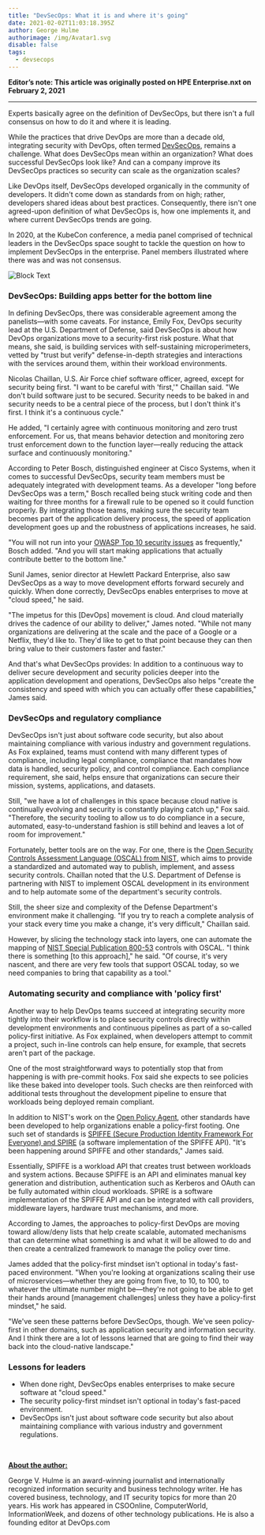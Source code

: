 ```yaml
---
title: "DevSecOps: What it is and where it's going"
date: 2021-02-02T11:03:18.395Z
author: George Hulme
authorimage: /img/Avatar1.svg
disable: false
tags:
  - devsecops
---
```

**Editor’s note: This article was originally posted on HPE Enterprise.nxt on February 2, 2021** 

- - -

Experts basically agree on the definition of DevSecOps, but there isn't a full consensus on how to do it and where it is leading. 

While the practices that drive DevOps are more than a decade old, integrating security with DevOps, often termed [DevSecOps](https://resources.whitesourcesoftware.com/blog-whitesource/devsecops), remains a challenge. What does DevSecOps mean within an organization? What does successful DevSecOps look like? And can a company improve its DevSecOps practices so security can scale as the organization scales? 

Like DevOps itself, DevSecOps developed organically in the community of developers. It didn't come down as standards from on high; rather, developers shared ideas about best practices. Consequently, there isn't one agreed-upon definition of what DevSecOps is, how one implements it, and where current DevSecOps trends are going. 

In 2020, at the KubeCon conference, a media panel comprised of technical leaders in the DevSecOps space sought to tackle the question on how to implement DevSecOps in the enterprise. Panel members illustrated where there was and was not consensus. 

![Block Text](/img/devsecops_-what-it-is-and-where-it-s-going.png "Block text")

### DevSecOps: Building apps better for the bottom line

In defining DevSecOps, there was considerable agreement among the panelists—with some caveats. For instance, Emily Fox, DevOps security lead at the U.S. Department of Defense, said DevSecOps is about how DevOps organizations move to a security-first risk posture. What that means, she said, is building services with self-sustaining microperimeters, vetted by "trust but verify" defense-in-depth strategies and interactions with the services around them, within their workload environments.

Nicolas Chaillan, U.S. Air Force chief software officer, agreed, except for security being first. "I want to be careful with 'first,'" Chaillan said. "We don't build software just to be secured. Security needs to be baked in and security needs to be a central piece of the process, but I don't think it's first. I think it's a continuous cycle."

He added, "I certainly agree with continuous monitoring and zero trust enforcement. For us, that means behavior detection and monitoring zero trust enforcement down to the function layer—really reducing the attack surface and continuously monitoring."

According to Peter Bosch, distinguished engineer at Cisco Systems, when it comes to successful DevSecOps, security team members must be adequately integrated with development teams. As a developer "long before DevSecOps was a term," Bosch recalled being stuck writing code and then waiting for three months for a firewall rule to be opened so it could function properly. By integrating those teams, making sure the security team becomes part of the application delivery process, the speed of application development goes up and the robustness of applications increases, he said.

"You will not run into your [OWASP Top 10 security issues](https://owasp.org/www-project-top-ten/) as frequently," Bosch added. "And you will start making applications that actually contribute better to the bottom line."

Sunil James, senior director at Hewlett Packard Enterprise, also saw DevSecOps as a way to move development efforts forward securely and quickly. When done correctly, DevSecOps enables enterprises to move at "cloud speed," he said.

"The impetus for this [DevOps] movement is cloud. And cloud materially drives the cadence of our ability to deliver," James noted. "While not many organizations are delivering at the scale and the pace of a Google or a Netflix, they'd like to. They'd like to get to that point because they can then bring value to their customers faster and faster."

And that's what DevSecOps provides: In addition to a continuous way to deliver secure development and security policies deeper into the application development and operations, DevSecOps also helps "create the consistency and speed with which you can actually offer these capabilities," James said.

### DevSecOps and regulatory compliance

DevSecOps isn't just about software code security, but also about maintaining compliance with various industry and government regulations. As Fox explained, teams must contend with many different types of compliance, including legal compliance, compliance that mandates how data is handled, security policy, and control compliance. Each compliance requirement, she said, helps ensure that organizations can secure their mission, systems, applications, and datasets.

Still, "we have a lot of challenges in this space because cloud native is continually evolving and security is constantly playing catch up," Fox said. "Therefore, the security tooling to allow us to do compliance in a secure, automated, easy-to-understand fashion is still behind and leaves a lot of room for improvement."

Fortunately, better tools are on the way. For one, there is the [Open Security Controls Assessment Language (OSCAL) from NIST](https://pages.nist.gov/OSCAL/), which aims to provide a standardized and automated way to publish, implement, and assess security controls. Chaillan noted that the U.S. Department of Defense is partnering with NIST to implement OSCAL development in its environment and to help automate some of the department's security controls.

Still, the sheer size and complexity of the Defense Department's environment make it challenging. "If you try to reach a complete analysis of your stack every time you make a change, it's very difficult," Chaillan said.

However, by slicing the technology stack into layers, one can automate the mapping of [NIST Special Publication 800-53](https://nvd.nist.gov/800-53) controls with OSCAL. "I think there is something [to this approach]," he said. "Of course, it's very nascent, and there are very few tools that support OSCAL today, so we need companies to bring that capability as a tool."

### Automating security and compliance with 'policy first'

Another way to help DevOps teams succeed at integrating security more tightly into their workflow is to place security controls directly within development environments and continuous pipelines as part of a so-called policy-first initiative. As Fox explained, when developers attempt to commit a project, such in-line controls can help ensure, for example, that secrets aren't part of the package.

One of the most straightforward ways to potentially stop that from happening is with pre-commit hooks. Fox said she expects to see policies like these baked into developer tools. Such checks are then reinforced with additional tests throughout the development pipeline to ensure that workloads being deployed remain compliant.

In addition to NIST's work on the [Open Policy Agent](https://www.openpolicyagent.org/), other standards have been developed to help organizations enable a policy-first footing. One such set of standards is [SPIFFE (Secure Production Identity Framework For Everyone) and SPIRE](https://developer.hpe.com/platform/spiffe-and-spire-projects/home) (a software implementation of the SPIFFE API). "It's been happening around SPIFFE and other standards," James said.

Essentially, SPIFFE is a workload API that creates trust between workloads and system actions. Because SPIFFE is an API and eliminates manual key generation and distribution, authentication such as Kerberos and OAuth can be fully automated within cloud workloads. SPIRE is a software implementation of the SPIFFE API and can be integrated with call providers, middleware layers, hardware trust mechanisms, and more.

According to James, the approaches to policy-first DevOps are moving toward allow/deny lists that help create scalable, automated mechanisms that can determine what something is and what it will be allowed to do and then create a centralized framework to manage the policy over time.

James added that the policy-first mindset isn't optional in today's fast-paced environment. "When you're looking at organizations scaling their use of microservices—whether they are going from five, to 10, to 100, to whatever the ultimate number might be—they're not going to be able to get their hands around [management challenges] unless they have a policy-first mindset," he said.

"We've seen these patterns before DevSecOps, though. We've seen policy-first in other domains, such as application security and information security. And I think there are a lot of lessons learned that are going to find their way back into the cloud-native landscape."

### Lessons for leaders

* When done right, DevSecOps enables enterprises to make secure software at "cloud speed."
* The security policy-first mindset isn't optional in today's fast-paced environment.
* DevSecOps isn't just about software code security but also about maintaining compliance with various industry and government regulations.

<br />

<u>**About the author:**</u>

George V. Hulme is an award-winning journalist and internationally recognized information security and business technology writer. He has covered business, technology, and IT security topics for more than 20 years. His work has appeared in CSOOnline, ComputerWorld, InformationWeek, and dozens of other technology publications. He is also a founding editor at DevOps.com
